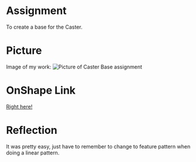 # Assignment
To create a base for the Caster.
# Picture
Image of my work:
![Picture of Caster Base assignment](https://github.com/hheisig51/Basic_Onshape_CAD/blob/master/Images/Screen%20Shot%202020-09-24%20at%202.01.41%20PM.png?raw=true)
# OnShape Link
[Right here!](https://cvilleschools.onshape.com/documents/ec4f71bc24dd67e5a4c42758/w/aa547515301ff3d1e00384ab/e/31e05afe62628d183b900e9f)
# Reflection
It was pretty easy, just have to remember to change to feature pattern when doing a linear pattern. 
